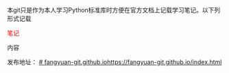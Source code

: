 本git只是作为本人学习Python标准库时方便在官方文档上记载学习笔记。以下列形式记载

<div class="admonition note">
<p class="admonition-title" style="color:red">笔记</p>
<pre>
内容
</pre>
</div>

发布地址：
[# fangyuan-git.github.io](https://fangyuan-git.github.io/index.html)https://fangyuan-git.github.io/index.html
